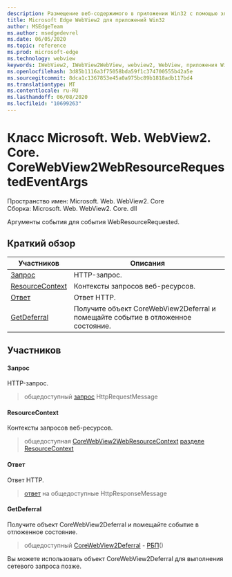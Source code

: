 ```yaml
---
description: Размещение веб-содержимого в приложении Win32 с помощью элемента управления Microsoft Edge WebView2
title: Microsoft Edge WebView2 для приложений Win32
author: MSEdgeTeam
ms.author: msedgedevrel
ms.date: 06/05/2020
ms.topic: reference
ms.prod: microsoft-edge
ms.technology: webview
keywords: IWebView2, IWebView2WebView, webview2, WebView, приложения Win32, Win32, EDGE, ICoreWebView2, ICoreWebView2Controller, элемент управления "веб-браузер", HTML Edge
ms.openlocfilehash: 3d85b1116a3f75058bda59f1c374700555b42a5e
ms.sourcegitcommit: 8dca1c1367853e45a0a975bc89b1818adb117bd4
ms.translationtype: MT
ms.contentlocale: ru-RU
ms.lasthandoff: 06/08/2020
ms.locfileid: "10699263"
---
```

# Класс Microsoft. Web. WebView2. Core. CoreWebView2WebResourceRequestedEventArgs 

Пространство имен: Microsoft. Web. WebView2. Core \
Сборка: Microsoft. Web. WebView2. Core. dll

Аргументы события для события WebResourceRequested.

## Краткий обзор

 Участников                        | Описания
--------------------------------|---------------------------------------------
[Запрос](#request) | HTTP-запрос.
[ResourceContext](#resourcecontext) | Контексты запросов веб-ресурсов.
[Ответ](#response) | Ответ HTTP.
[GetDeferral](#getdeferral) | Получите объект CoreWebView2Deferral и помещайте событие в отложенное состояние.

## Участников

#### Запрос 

HTTP-запрос.

> общедоступный [запрос](#request) HttpRequestMessage

#### ResourceContext 

Контексты запросов веб-ресурсов.

> общедоступная [CoreWebView2WebResourceContext](./namespace-microsoft-web-webview2-core.md) [разделе ResourceContext](#resourcecontext)

#### Ответ 

Ответ HTTP.

> [ответ](#response) на общедоступные HttpResponseMessage

#### GetDeferral 

Получите объект CoreWebView2Deferral и помещайте событие в отложенное состояние.

> общедоступный [CoreWebView2Deferral](microsoft-web-webview2-core-corewebview2deferral.md) - [РБП](#getdeferral)()

Вы можете использовать объект CoreWebView2Deferral для выполнения сетевого запроса позже.

